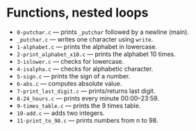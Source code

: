 # Functions, nested loops

- `0-putchar.c` — prints `_putchar` followed by a newline (main).
- `_putchar.c` — writes one character using `write`.
- `1-alphabet.c` — prints the alphabet in lowercase.
- `2-print_alphabet_x10.c` — prints the alphabet 10 times.
- `3-islower.c` — checks for lowercase.
- `4-isalpha.c` — checks for alphabetic character.
- `5-sign.c` — prints the sign of a number.
- `6-abs.c` — computes absolute value.
- `7-print_last_digit.c` — prints/returns last digit.
- `8-24_hours.c` — prints every minute 00:00–23:59.
- `9-times_table.c` — prints the 9 times table.
- `10-add.c` — adds two integers.
- `11-print_to_98.c` — prints numbers from n to 98.
